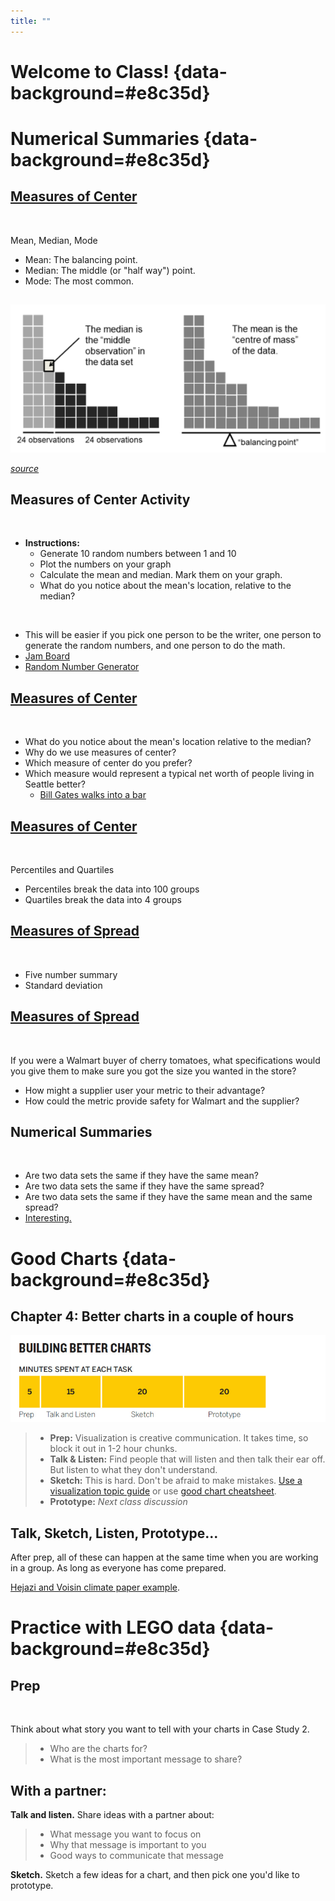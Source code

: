 ```yaml
---
title: ""
---
```


# Welcome to Class! {data-background=#e8c35d}

# Numerical Summaries {data-background=#e8c35d}


## [Measures of Center](https://byuistats.github.io/BYUI_CSE150_StatBook/describing-data.html#measures-of-center)

<br>

Mean, Median, Mode

- Mean: The balancing point.
- Median: The middle (or "half way") point.
- Mode: The most common.

##

![](images/center/meanmedian_learningstatisticswithr.png)

[*source*](https://learningstatisticswithr.com/book/descriptives.html)


## Measures of Center Activity

<br>

- **Instructions:**
  - Generate 10 random numbers between 1 and 10
  - Plot the numbers on your graph
  - Calculate the mean and median. Mark them on your graph.
  - What do you notice about the mean's location, relative to the median?

<br>

- This will be easier if you pick one person to be the writer, one person to generate the random numbers, and one person to do the math.
- [Jam Board](https://jamboard.google.com/d/1zLvnfW7fe9ZVnUrUEjjnO_CrFCe5NOk6dFJuMxfdn5w/edit?usp=sharing)
- [Random Number Generator](https://www.google.com/search?q=random+number+between+1+and+10&rlz=1C1GCEJ_enUS882US882&oq=random+number+between+1+and+10&aqs=chrome..69i57j0l7.3815j0j9&sourceid=chrome&ie=UTF-8)

## [Measures of Center](https://byuistats.github.io/BYUI_CSE150_StatBook/describing-data.html#measures-of-center)

<br>

- What do you notice about the mean's location relative to the median?
- Why do we use measures of center?   
- Which measure of center do you prefer? 
- Which measure would represent a typical net worth of people living in Seattle better?
  - [Bill Gates walks into a bar](https://introductorystats.wordpress.com/2011/09/04/when-bill-gates-walks-into-a-bar/)


## [Measures of Center](https://byuistats.github.io/BYUI_CSE150_StatBook/describing-data.html#measures-of-center)

<br>

Percentiles and Quartiles

- Percentiles break the data into 100 groups
- Quartiles break the data into 4 groups


## [Measures of Spread](https://byuistats.github.io/BYUI_CSE150_StatBook/describing-data.html#measures-of-spread)

<br>

- Five number summary
- Standard deviation

## [Measures of Spread](https://byuistats.github.io/BYUI_CSE150_StatBook/describing-data.html#measures-of-spread)

<br>

If you were a Walmart buyer of cherry tomatoes, what specifications would you give them to make sure you got the size you wanted in the store?

- How might a supplier user your metric to their advantage?
- How could the metric provide safety for Walmart and the supplier?

## Numerical Summaries

<br>

- Are two data sets the same if they have the same mean?
- Are two data sets the same if they have the same spread?
- Are two data sets the same if they have the same mean and the same spread?
- [Interesting.](https://www.autodesk.com/research/publications/same-stats-different-graphs)





<!--------------------
## Measures of Center

![](images/center/Slide5.PNG)

## Measures of Center {data-transition="none"}

![](images/center/Slide6.PNG)

## Measures of Center {data-transition="none"}

![](images/center/Slide7.PNG)

## Measures of Center {data-transition="none"}

![](images/center/Slide8.PNG)

## Measures of Center

![](images/center/insect_spray.PNG)

## Different Types of Center

![](images/center/meanmedian_learningstatisticswithr.png)

[*source*](https://learningstatisticswithr.com/book/descriptives.html)

## Measures of Center Activity

> - **Instructions:**
>   - Generate 10 random numbers between 1 and 10
>   - Plot the numbers on your graph
>   - Calculate the mean and median. Cirlce them on your graph.


> - This will be easier if you pick one person to be the writer, one person to generate the random numbers, and one person to do the math.
> - [Jam Board](https://jamboard.google.com/d/1zLvnfW7fe9ZVnUrUEjjnO_CrFCe5NOk6dFJuMxfdn5w/edit?usp=sharing)
> - [Random Number Generator](https://www.google.com/search?q=random+number+between+1+and+10&rlz=1C1GCEJ_enUS882US882&oq=random+number+between+1+and+10&aqs=chrome..69i57j0l7.3815j0j9&sourceid=chrome&ie=UTF-8)

## [Measures of Center](https://byuistats.github.io/BYUI_CSE150_StatBook/describing-data.html#measures-of-center)

**Break into new groups and answer to the following questions:**   

> - What does the phrase 'measures of center' mean?
> - What do you notice about the mean's location relative to the median?
> - Why do we use measures of center?   
> - Which measure of center do you prefer? 
> - Which measure would represent a typical net worth of people living in Seattle better?


- [Bill Gates walks into a bar](https://introductorystats.wordpress.com/2011/09/04/when-bill-gates-walks-into-a-bar/)

## Questions on Measures of Center?

------------------------------------->








# Good Charts {data-background=#e8c35d}

## Chapter 4: Better charts in a couple of hours

![](images/gc/Ch4_building_better_charts_time.png)

> - **Prep:**  Visualization is creative communication. It takes time, so block it out in 1-2 hour chunks.
> - **Talk & Listen:** Find people that will listen and then talk their ear off.  But listen to what they don't understand.
> - **Sketch:** This is hard.  Don't be afraid to make mistakes. [Use a visualization topic guide](https://datavizcatalogue.com/) or use [good chart cheatsheet](images/gc/Ch4_chart_ideation.png).
> - **Prototype:** *Next class discussion*

## Talk, Sketch, Listen, Prototype...

After prep, all of these can happen at the same time when you are working in a group. As long as everyone has come prepared. 

[Hejazi and Voisin climate paper example](https://www.pnas.org/content/112/34/10635/tab-figures-data).






<!-----------------------

## Good Charts and Bad Charts

# Good Charts: Chapter 4 {data-background=#e8c35d}

## Chapter 4: Better charts in a couple of hours

![](images/gc/Ch4_process_iterative.png)

## Reading Comments

![](images/reading/gc4_daniel.PNG)

## Reading Comments

![](images/reading/gc4_cody_jane.PNG)

## Reading Comments

![](images/reading/gc4_matt_preston.PNG)

## Sister Larson's favorite quotes

- "Programs visualize data. People visualize ideas."
- Talk and Listen will "be the most revelatory, but also possible the least natural."
- "Sketching is generative; it's meant to bring up ideas. Prototyping is iterative; it's meant to hone good ones."


----------------------------->



# Practice with LEGO data {data-background=#e8c35d}



## Prep

<br>

Think about what story you want to tell with your charts in Case Study 2.

>- Who are the charts for?
>- What is the most important message to share?

## With a partner:

**Talk and listen.** Share ideas with a partner about:

> - What message you want to focus on
> - Why that message is important to you
> - Good ways to communicate that message

**Sketch.** Sketch a few ideas for a chart, and then pick one you'd like to prototype.






<!--- 
# Supplemental Reading {data-background=#e8c35d}

## [Graphical Summaries](https://byuistats.github.io/BYUI_CSE150_StatBook/describing-data.html#graphical-summaries)

> - [Bar Chart](https://byuistats.github.io/BYUI_CSE150_StatBook/CSE150_StatBook_files/figure-html/barchart-1.png)
> - [Box Plots](https://byuistats.github.io/BYUI_CSE150_StatBook/CSE150_StatBook_files/figure-html/boxplot-1.png)
> - [Histograms](https://byuistats.github.io/BYUI_CSE150_StatBook/CSE150_StatBook_files/figure-html/histogram-1.png)
> - [Scatter Plots](https://byuistats.github.io/BYUI_CSE150_StatBook/CSE150_StatBook_files/figure-html/scatterplot-1.png)

> - [Scatter Box Plot](https://byuistats.github.io/BYUI_CSE150_StatBook/CSE150_StatBook_files/figure-html/boxplot_w_data-1.png) 
 
 
 --->


